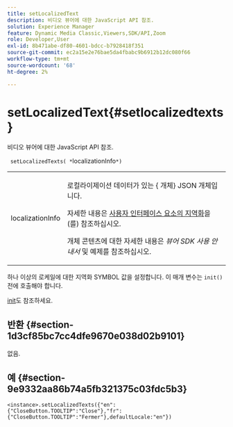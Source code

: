 ```yaml
---
title: setLocalizedText
description: 비디오 뷰어에 대한 JavaScript API 참조.
solution: Experience Manager
feature: Dynamic Media Classic,Viewers,SDK/API,Zoom
role: Developer,User
exl-id: 8b471abe-df80-4601-bdcc-b7928418f351
source-git-commit: ec2a15e2e76bae5da4fbabc9b6912b12dc080f66
workflow-type: tm+mt
source-wordcount: '68'
ht-degree: 2%

---
```


# setLocalizedText{#setlocalizedtexts}

비디오 뷰어에 대한 JavaScript API 참조.

` setLocalizedTexts( *`localizationInfo`*)`

<table id="table_896DFF34A68A403DB93A6D597461A573"> 
 <tbody> 
  <tr> 
   <td colname="col1"> <p> <span class="codeph"> <span class="varname"> localizationInfo</span> </span> </p> </td> 
   <td colname="col2"> <p> 로컬라이제이션 데이터가 있는 {<span class="codeph"> 개체</span>} JSON 개체입니다. </p> <p>자세한 내용은 <a href="../../../c-html5-s7-aem-asset-viewers/c-html5-20-zoom-viewer-about/c-html5-20-zoom-viewer-localization.md#concept-cbfc39344c494eb7b9f6a272cff0cc74" format="dita" scope="local"> 사용자 인터페이스 요소의 지역화</a>을(를) 참조하십시오. </p> <p>개체 콘텐츠에 대한 자세한 내용은 <i>뷰어 SDK 사용 안내서</i> 및 예제를 참조하십시오. </p> </td> 
  </tr> 
 </tbody> 
</table>

하나 이상의 로케일에 대한 지역화 SYMBOL 값을 설정합니다. 이 매개 변수는 `init()` 전에 호출해야 합니다.

[init](../../../c-html5-s7-aem-asset-viewers/c-html5-20-zoom-viewer-about/c-html5-20-zoom-viewer-javascriptapiref/r-html5-zoom-viewer-20-javascriptapiref-init.md#reference-aee94dd92a28410784f7a1792e28683b)도 참조하세요.

## 반환 {#section-1d3cf85bc7cc4dfe9670e038d02b9101}

없음.

## 예 {#section-9e9332aa86b74a5fb321375c03fdc5b3}

```
<instance>.setLocalizedTexts({"en":{"CloseButton.TOOLTIP":"Close"},"fr":{"CloseButton.TOOLTIP":"Fermer"},defaultLocale:"en"})
```
